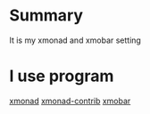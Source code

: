 # Summary

It is my xmonad and xmobar setting

# I use program

[xmonad](http://xmonad.org/)
[xmonad-contrib](http://xmonad.org/xmonad-docs/xmonad-contrib/)
[xmobar](http://projects.haskell.org/xmobar/)
